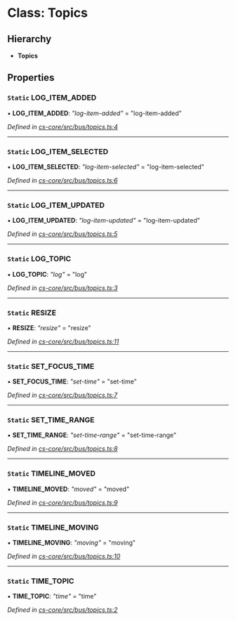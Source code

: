 # Class: Topics

## Hierarchy

* **Topics**

## Properties

### `Static` LOG_ITEM_ADDED

▪ **LOG_ITEM_ADDED**: *"log-item-added"* = "log-item-added"

*Defined in [cs-core/src/bus/topics.ts:4](https://github.com/RichardHovenkamp/csnext/blob/eefa977/packages/cs-core/src/bus/topics.ts#L4)*

___

### `Static` LOG_ITEM_SELECTED

▪ **LOG_ITEM_SELECTED**: *"log-item-selected"* = "log-item-selected"

*Defined in [cs-core/src/bus/topics.ts:6](https://github.com/RichardHovenkamp/csnext/blob/eefa977/packages/cs-core/src/bus/topics.ts#L6)*

___

### `Static` LOG_ITEM_UPDATED

▪ **LOG_ITEM_UPDATED**: *"log-item-updated"* = "log-item-updated"

*Defined in [cs-core/src/bus/topics.ts:5](https://github.com/RichardHovenkamp/csnext/blob/eefa977/packages/cs-core/src/bus/topics.ts#L5)*

___

### `Static` LOG_TOPIC

▪ **LOG_TOPIC**: *"log"* = "log"

*Defined in [cs-core/src/bus/topics.ts:3](https://github.com/RichardHovenkamp/csnext/blob/eefa977/packages/cs-core/src/bus/topics.ts#L3)*

___

### `Static` RESIZE

▪ **RESIZE**: *"resize"* = "resize"

*Defined in [cs-core/src/bus/topics.ts:11](https://github.com/RichardHovenkamp/csnext/blob/eefa977/packages/cs-core/src/bus/topics.ts#L11)*

___

### `Static` SET_FOCUS_TIME

▪ **SET_FOCUS_TIME**: *"set-time"* = "set-time"

*Defined in [cs-core/src/bus/topics.ts:7](https://github.com/RichardHovenkamp/csnext/blob/eefa977/packages/cs-core/src/bus/topics.ts#L7)*

___

### `Static` SET_TIME_RANGE

▪ **SET_TIME_RANGE**: *"set-time-range"* = "set-time-range"

*Defined in [cs-core/src/bus/topics.ts:8](https://github.com/RichardHovenkamp/csnext/blob/eefa977/packages/cs-core/src/bus/topics.ts#L8)*

___

### `Static` TIMELINE_MOVED

▪ **TIMELINE_MOVED**: *"moved"* = "moved"

*Defined in [cs-core/src/bus/topics.ts:9](https://github.com/RichardHovenkamp/csnext/blob/eefa977/packages/cs-core/src/bus/topics.ts#L9)*

___

### `Static` TIMELINE_MOVING

▪ **TIMELINE_MOVING**: *"moving"* = "moving"

*Defined in [cs-core/src/bus/topics.ts:10](https://github.com/RichardHovenkamp/csnext/blob/eefa977/packages/cs-core/src/bus/topics.ts#L10)*

___

### `Static` TIME_TOPIC

▪ **TIME_TOPIC**: *"time"* = "time"

*Defined in [cs-core/src/bus/topics.ts:2](https://github.com/RichardHovenkamp/csnext/blob/eefa977/packages/cs-core/src/bus/topics.ts#L2)*

